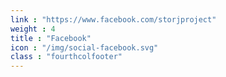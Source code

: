 ```yaml
---
link : "https://www.facebook.com/storjproject"
weight : 4
title : "Facebook"
icon : "/img/social-facebook.svg"
class : "fourthcolfooter"
---
```

